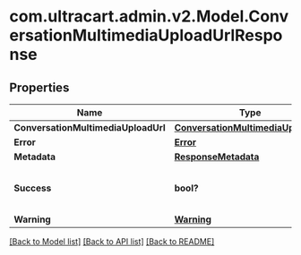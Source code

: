# com.ultracart.admin.v2.Model.ConversationMultimediaUploadUrlResponse
## Properties

Name | Type | Description | Notes
------------ | ------------- | ------------- | -------------
**ConversationMultimediaUploadUrl** | [**ConversationMultimediaUploadUrl**](ConversationMultimediaUploadUrl.md) |  | [optional] 
**Error** | [**Error**](Error.md) |  | [optional] 
**Metadata** | [**ResponseMetadata**](ResponseMetadata.md) |  | [optional] 
**Success** | **bool?** | Indicates if API call was successful | [optional] 
**Warning** | [**Warning**](Warning.md) |  | [optional] 


[[Back to Model list]](../README.md#documentation-for-models) [[Back to API list]](../README.md#documentation-for-api-endpoints) [[Back to README]](../README.md)

